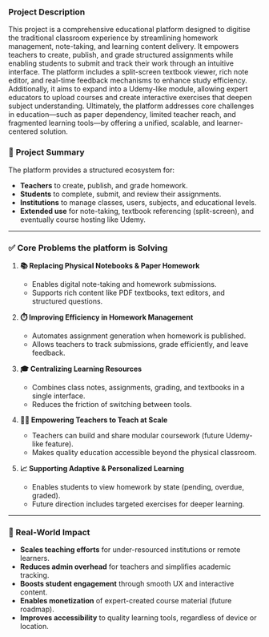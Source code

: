 ### **Project Description**

This project is a comprehensive educational platform designed to digitise the traditional classroom experience by streamlining homework management, note-taking, and learning content delivery. It empowers teachers to create, publish, and grade structured assignments while enabling students to submit and track their work through an intuitive interface. The platform includes a split-screen textbook viewer, rich note editor, and real-time feedback mechanisms to enhance study efficiency. Additionally, it aims to expand into a Udemy-like module, allowing expert educators to upload courses and create interactive exercises that deepen subject understanding. Ultimately, the platform addresses core challenges in education—such as paper dependency, limited teacher reach, and fragmented learning tools—by offering a unified, scalable, and learner-centered solution.


### 🎯 **Project Summary**

The platform provides a structured ecosystem for:

* **Teachers** to create, publish, and grade homework.
* **Students** to complete, submit, and review their assignments.
* **Institutions** to manage classes, users, subjects, and educational levels.
* **Extended use** for note-taking, textbook referencing (split-screen), and eventually course hosting like Udemy.

---

### ✅ **Core Problems the platform is Solving**

1. **📚 Replacing Physical Notebooks & Paper Homework**

   * Enables digital note-taking and homework submissions.
   * Supports rich content like PDF textbooks, text editors, and structured questions.

2. **⏱️ Improving Efficiency in Homework Management**

   * Automates assignment generation when homework is published.
   * Allows teachers to track submissions, grade efficiently, and leave feedback.

3. **🎓 Centralizing Learning Resources**

   * Combines class notes, assignments, grading, and textbooks in a single interface.
   * Reduces the friction of switching between tools.

4. **🧑‍🏫 Empowering Teachers to Teach at Scale**

   * Teachers can build and share modular coursework (future Udemy-like feature).
   * Makes quality education accessible beyond the physical classroom.

5. **📈 Supporting Adaptive & Personalized Learning**

   * Enables students to view homework by state (pending, overdue, graded).
   * Future direction includes targeted exercises for deeper learning.

---

### 🚀 Real-World Impact

* **Scales teaching efforts** for under-resourced institutions or remote learners.
* **Reduces admin overhead** for teachers and simplifies academic tracking.
* **Boosts student engagement** through smooth UX and interactive content.
* **Enables monetization** of expert-created course material (future roadmap).
* **Improves accessibility** to quality learning tools, regardless of device or location.
